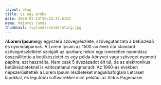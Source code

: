 ```yaml
---
layout: blog
title: Ez egy próba
date: 2020-03-23T20:23:37.615Z
name: Majoros Tamás
thumbnail: /uploads/celebrating.jpg
---
```

A**Lorem Ipsum**egy egyszerû szövegrészlete, szövegutánzata a betûszedõ és nyomdaiparnak. A Lorem Ipsum az 1500-as évek óta standard szövegrészletként szolgált az iparban; mikor egy ismeretlen nyomdász összeállította a betûkészletét és egy példa-könyvet vagy szöveget nyomott papírra, ezt használta. Nem csak 5 évszázadot élt túl, de az elektronikus betûkészleteknél is változatlanul megmaradt. Az 1960-as években népszerûsítették a Lorem Ipsum részleteket magukbafoglaló Letraset lapokkal, és legutóbb softwarekkel mint például az Aldus Pagemaker.